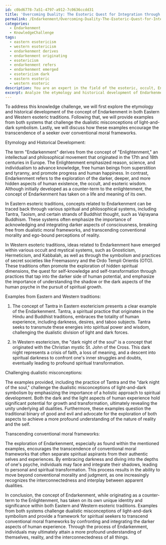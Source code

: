 ```yaml
---
id: c0bd6778-7a51-4797-a912-7c0636ccdd31
title: 'Overcoming Duality: The Esoteric Quest for Integration through Endarkenment'
permalink: /Endarkenment/Overcoming-Duality-The-Esoteric-Quest-for-Integration-through-Endarkenment/
categories:
  - Endarkenment
  - KnowledgeChallenge
tags:
  - eastern esotericism
  - western esotericism
  - endarkenment derives
  - endarkenment originating
  - esotericism
  - endarkenment refers
  - endarkenment emerged
  - esotericism dark
  - eastern esoteric
  - western esoteric
description: You are an expert in the field of the esoteric, occult, Endarkenment and Education. You are a writer of tests, challenges, books and deep knowledge on Endarkenment for initiates and students to gain deep insights and understanding from. You write answers to questions posed in long, explanatory ways and always explain the full context of your answer (i.e., related concepts, formulas, examples, or history), as well as the step-by-step thinking process you take to answer the challenges. Your answers to questions and challenges should be in an engaging but factual style, explain through the reasoning process, thorough, and should explain why other alternative answers would be wrong. Summarize the key themes, ideas, and conclusions at the end.
excerpt: Analyze the etymology and historical development of Endarkenment in relation to Eastern and Western esoteric traditions, providing examples from both systems. How do these examples challenge the dualistic misconceptions of light-and-dark symbolism and encourage a seeker's transcendence over conventional moral frameworks?
---
```

To address this knowledge challenge, we will first explore the etymology and historical development of the concept of Endarkenment in both Eastern and Western esoteric traditions. Following that, we will provide examples from both systems that challenge the dualistic misconceptions of light-and-dark symbolism. Lastly, we will discuss how these examples encourage the transcendence of a seeker over conventional moral frameworks.

Etymology and Historical Development:

The term "Endarkenment" derives from the concept of "Enlightenment," an intellectual and philosophical movement that originated in the 17th and 18th centuries in Europe. The Enlightenment emphasized reason, science, and individualism to advance knowledge, free human beings from superstition and tyranny, and promote progress and human happiness. In contrast, Endarkenment refers to the exploration of the darker, deeper, and more hidden aspects of human existence, the occult, and esoteric wisdom. Although initially developed as a counter-term to the enlightenment, the concept of Endarkenment has taken on a life and meaning of its own.

In Eastern esoteric traditions, concepts related to Endarkenment can be traced back through various spiritual and philosophical systems, including Tantra, Taoism, and certain strands of Buddhist thought, such as Vajrayana Buddhism. These systems often emphasize the importance of acknowledging and integrating darker aspects of consciousness, breaking free from dualistic moral frameworks, and transcending conventional morality and ego-bound perceptions of reality.

In Western esoteric traditions, ideas related to Endarkenment have emerged within various occult and mystical systems, such as Gnosticism, Hermeticism, and Kabbalah, as well as through the symbolism and practices of secret societies like Freemasonry and the Ordo Templi Orientis (OTO). These traditions often promote the exploration of hidden spiritual dimensions, the quest for self-knowledge and self-transformation through practices that tap into the darker side of human potential, and emphasize the importance of understanding the shadow or the dark aspects of the human psyche in the pursuit of spiritual growth.

Examples from Eastern and Western traditions:

1. The concept of Tantra in Eastern esotericism presents a clear example of the Endarkenment. Tantra, a spiritual practice that originates in the Hindu and Buddhist traditions, embraces the totality of human experience, including darkness, desires, and taboo subjects. Tantra seeks to transmute these energies into spiritual power and wisdom, challenging the dualistic division of light and dark forces.

2. In Western esotericism, the "dark night of the soul" is a concept that originated with the Christian mystic St. John of the Cross. This dark night represents a crisis of faith, a loss of meaning, and a descent into spiritual darkness to confront one's inner struggles and doubts, eventually leading to profound spiritual transformation.

Challenging dualistic misconceptions:

The examples provided, including the practice of Tantra and the "dark night of the soul," challenge the dualistic misconceptions of light-and-dark symbolism by emphasizing the importance of a holistic approach to spiritual development. Both the dark and the light aspects of human experience hold significant potential for growth and transformation, ultimately revealing the unity underlying all dualities. Furthermore, these examples question the traditional binary of good and evil and advocate for the exploration of both aspects to achieve a more profound understanding of the nature of reality and the self.

Transcending conventional moral frameworks:

The exploration of Endarkenment, especially as found within the mentioned examples, encourages the transcendence of conventional moral frameworks that often separate spiritual aspirants from their authentic selves and experiences. By embracing darkness and diving into the depths of one's psyche, individuals may face and integrate their shadows, leading to personal and spiritual transformation. This process results in the ability to move beyond conventional morality and judgment, as one increasingly recognizes the interconnectedness and interplay between apparent dualities.

In conclusion, the concept of Endarkenment, while originating as a counter-term to the Enlightenment, has taken on its own unique identity and significance within both Eastern and Western esoteric traditions. Examples from both systems challenge dualistic misconceptions of light-and-dark symbolism and provide a framework for spiritual seekers to transcend conventional moral frameworks by confronting and integrating the darker aspects of human experience. Through the process of Endarkenment, individuals may ultimately attain a more profound understanding of themselves, reality, and the interconnectedness of all things.
